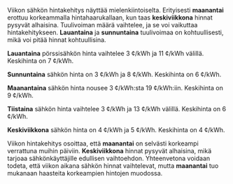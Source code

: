 Viikon sähkön hintakehitys näyttää mielenkiintoiselta. Erityisesti **maanantai** erottuu korkeammalla hintahaarukallaan, kun taas **keskiviikkona** hinnat pysyvät alhaisina. Tuulivoiman määrä vaihtelee, ja se voi vaikuttaa hintakehitykseen. **Lauantaina** ja **sunnuntaina** tuulivoimaa on kohtuullisesti, mikä voi pitää hinnat kohtuullisina.

**Lauantaina** pörssisähkön hinta vaihtelee 3 ¢/kWh ja 11 ¢/kWh välillä. Keskihinta on 7 ¢/kWh. 

**Sunnuntaina** sähkön hinta on 3 ¢/kWh ja 8 ¢/kWh. Keskihinta on 6 ¢/kWh.

**Maanantaina** sähkön hinta nousee 3 ¢/kWh:sta 19 ¢/kWh:iin. Keskihinta on 9 ¢/kWh.

**Tiistaina** sähkön hinta vaihtelee 3 ¢/kWh ja 13 ¢/kWh välillä. Keskihinta on 6 ¢/kWh.

**Keskiviikkona** sähkön hinta on 4 ¢/kWh ja 5 ¢/kWh. Keskihinta on 4 ¢/kWh.

Viikon hintakehitys osoittaa, että **maanantai** on selvästi korkeampi verrattuna muihin päiviin. **Keskiviikkona** hinnat pysyvät alhaisina, mikä tarjoaa sähkönkäyttäjille edullisen vaihtoehdon. Yhteenvetona voidaan todeta, että viikon aikana sähkön hinnat vaihtelevat, mutta **maanantai** tuo mukanaan haasteita korkeampien hintojen muodossa.